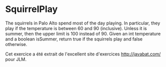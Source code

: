 # SquirrelPlay #
The squirrels in Palo Alto spend most of the day playing. In particular,
they play if the temperature is between 60 and 90 (inclusive). Unless it is
summer, then the upper limit is 100 instead of 90. Given an int temperature
and a boolean isSummer, return true if the squirrels play and false
otherwise.

Cet exercice a été extrait de l'excellent site d'exercices
http://javabat.com/ pour JLM.

